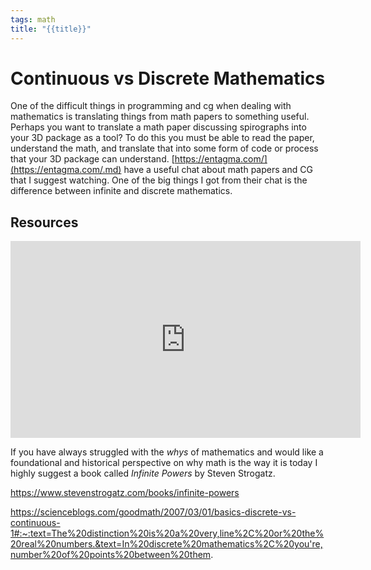 ```yaml
---
tags: math
title: "{{title}}"
---
```


# Continuous vs Discrete Mathematics

One of the difficult things in programming and cg when dealing with mathematics is translating things from math papers to something useful. Perhaps you want to translate a math paper discussing spirographs into your 3D package as a tool? To do this you must be able to read the paper, understand the math, and translate that into some form of code or process that your 3D package can understand.
[https://entagma.com/](https://entagma.com/.md) have a useful chat about math papers and CG that I suggest watching.
One of the big things I got from their chat is the difference between infinite and discrete mathematics. 


## Resources

<iframe width="560" height="315" src="https://www.youtube.com/embed/GfIYC0iAcks" title="YouTube video player" frameborder="0" allow="accelerometer; autoplay; clipboard-write; encrypted-media; gyroscope; picture-in-picture" allowfullscreen></iframe>

If you have always struggled with the *whys* of mathematics and would like a foundational and historical perspective on why math is the way it is today I highly suggest a book called *Infinite Powers* by Steven Strogatz.

https://www.stevenstrogatz.com/books/infinite-powers

https://scienceblogs.com/goodmath/2007/03/01/basics-discrete-vs-continuous-1#:~:text=The%20distinction%20is%20a%20very,line%2C%20or%20the%20real%20numbers.&text=In%20discrete%20mathematics%2C%20you're,number%20of%20points%20between%20them.


